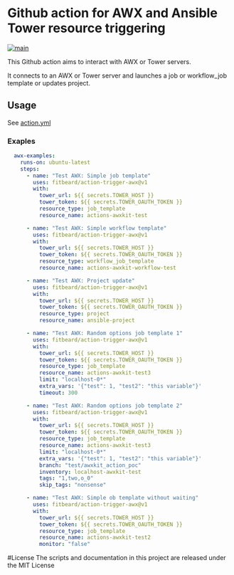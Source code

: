 # Github action for AWX and Ansible Tower resource triggering

[![main](https://github.com/fitbeard/action-trigger-awx/workflows/main/badge.svg)](https://github.com/fitbeard/action-trigger-awx/actions?query=workflow%3Amain)

This Github action aims to interact with AWX or Tower servers.

It connects to an AWX or Tower server and launches a job or workflow_job template or updates project.

## Usage

See [action.yml](action.yml)

### Exaples

```yaml
  awx-examples:
    runs-on: ubuntu-latest
    steps:
      - name: "Test AWX: Simple job template"
        uses: fitbeard/action-trigger-awx@v1
        with:
          tower_url: ${{ secrets.TOWER_HOST }}
          tower_token: ${{ secrets.TOWER_OAUTH_TOKEN }}
          resource_type: job_template
          resource_name: actions-awxkit-test

      - name: "Test AWX: Simple workflow template"
        uses: fitbeard/action-trigger-awx@v1
        with:
          tower_url: ${{ secrets.TOWER_HOST }}
          tower_token: ${{ secrets.TOWER_OAUTH_TOKEN }}
          resource_type: workflow_job_template
          resource_name: actions-awxkit-workflow-test

      - name: "Test AWX: Project update"
        uses: fitbeard/action-trigger-awx@v1
        with:
          tower_url: ${{ secrets.TOWER_HOST }}
          tower_token: ${{ secrets.TOWER_OAUTH_TOKEN }}
          resource_type: project
          resource_name: ansible-project

      - name: "Test AWX: Random options job template 1"
        uses: fitbeard/action-trigger-awx@v1
        with:
          tower_url: ${{ secrets.TOWER_HOST }}
          tower_token: ${{ secrets.TOWER_OAUTH_TOKEN }}
          resource_type: job_template
          resource_name: actions-awxkit-test3
          limit: "localhost-0*"
          extra_vars: '{"test": 1, "test2": "this variable"}'
          timeout: 300

      - name: "Test AWX: Random options job template 2"
        uses: fitbeard/action-trigger-awx@v1
        with:
          tower_url: ${{ secrets.TOWER_HOST }}
          tower_token: ${{ secrets.TOWER_OAUTH_TOKEN }}
          resource_type: job_template
          resource_name: actions-awxkit-test3
          limit: "localhost-0*"
          extra_vars: '{"test": 1, "test2": "this variable"}'
          branch: "test/awxkit_action_poc"
          inventory: localhost-awxkit-test
          tags: "1,two,o_0"
          skip_tags: "nonsense"

      - name: "Test AWX: Simple ob template without waiting"
        uses: fitbeard/action-trigger-awx@v1
        with:
          tower_url: ${{ secrets.TOWER_HOST }}
          tower_token: ${{ secrets.TOWER_OAUTH_TOKEN }}
          resource_type: job_template
          resource_name: actions-awxkit-test2
          monitor: "false"
```

#License
The scripts and documentation in this project are released under the MIT License
